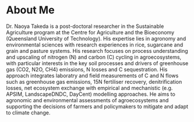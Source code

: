 # About Me

Dr. Naoya Takeda is a post-doctoral researcher in the Sustainable Agriculture program at the Centre for Agriculture and the Bioeconomy (Queensland University of Technology). His expertise lies in agronomy and environmental sciences with research experiences in rice, sugarcane and grain and pasture systems. His research focuses on process understanding and upscaling of nitrogen (N) and carbon (C) cycling in agroecosystems, with particular interests in the key soil processes and drivers of greenhouse gas (CO2, N2O, CH4) emissions, N losses and C sequestration. His approach integrates laboratry and field measurements of C and N flows such as greenhouse gas emissions, 15N fertiliser recovery, denitrification losses, net ecosystem exchange with empirical and mechanistic (e.g. APSIM, LandscapeDNDC, DayCent) modelling approaches. He aims to agronomic and environmental assessments of agroecosystems and supporting the decisions of farmers and policymakers to mitigate and adapt to climate change.
